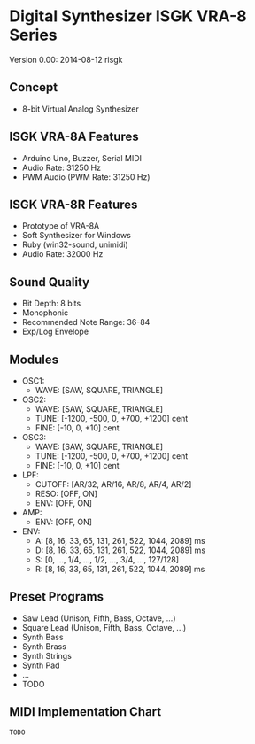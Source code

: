# Digital Synthesizer ISGK VRA-8 Series

Version 0.00: 2014-08-12 risgk

## Concept

- 8-bit Virtual Analog Synthesizer

## ISGK VRA-8A Features

- Arduino Uno, Buzzer, Serial MIDI
- Audio Rate: 31250 Hz
- PWM Audio (PWM Rate: 31250 Hz)

## ISGK VRA-8R Features

- Prototype of VRA-8A
- Soft Synthesizer for Windows
- Ruby (win32-sound, unimidi)
- Audio Rate: 32000 Hz

## Sound Quality

- Bit Depth: 8 bits
- Monophonic
- Recommended Note Range: 36-84
- Exp/Log Envelope

## Modules

- OSC1:
    - WAVE: [SAW, SQUARE, TRIANGLE]
- OSC2:
    - WAVE: [SAW, SQUARE, TRIANGLE]
    - TUNE: [-1200, -500, 0, +700, +1200] cent
    - FINE: [-10, 0, +10] cent
- OSC3:
    - WAVE: [SAW, SQUARE, TRIANGLE]
    - TUNE: [-1200, -500, 0, +700, +1200] cent
    - FINE: [-10, 0, +10] cent
- LPF:
    - CUTOFF: [AR/32, AR/16, AR/8, AR/4, AR/2]
    - RESO: [OFF, ON]
    - ENV: [OFF, ON]
- AMP:
    - ENV: [OFF, ON]
- ENV:
    - A: [8, 16, 33, 65, 131, 261, 522, 1044, 2089] ms
    - D: [8, 16, 33, 65, 131, 261, 522, 1044, 2089] ms
    - S: [0, ..., 1/4, ..., 1/2, ..., 3/4, ..., 127/128]
    - R: [8, 16, 33, 65, 131, 261, 522, 1044, 2089] ms

## Preset Programs

- Saw Lead (Unison, Fifth, Bass, Octave, ...)
- Square Lead (Unison, Fifth, Bass, Octave, ...)
- Synth Bass
- Synth Brass
- Synth Strings
- Synth Pad
- ...
- TODO

## MIDI Implementation Chart

    TODO
